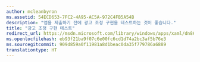 ```yaml
---
author: mcleanbyron
ms.assetid: 54ECD653-7FC2-4A95-AC5A-972C4FB5A54B
description: "앱을 제출하기 전에 광고 조정 구현을 테스트하는 것이 좋습니다."
title: "광고 조정 구현 테스트"
redirect_url: https://msdn.microsoft.com/library/windows/apps/xaml/dn864358.aspx
ms.openlocfilehash: eb93f21ba9f07c6e00fc6cd1d74a2bc3af5b76e3
ms.sourcegitcommit: 909d859a0f11981a8d1beac0da35f779786a6889
translationtype: HT
---
```

